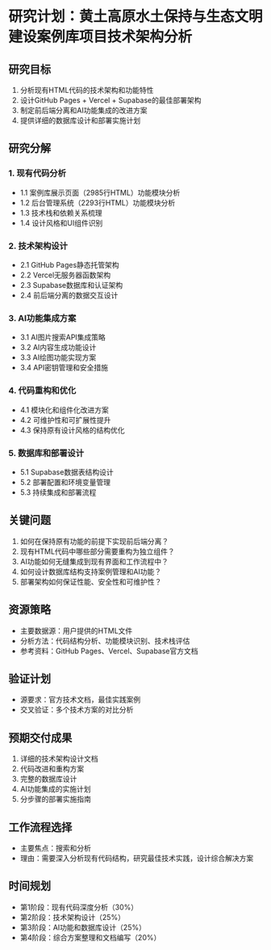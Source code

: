 # 研究计划：黄土高原水土保持与生态文明建设案例库项目技术架构分析

## 研究目标
1. 分析现有HTML代码的技术架构和功能特性
2. 设计GitHub Pages + Vercel + Supabase的最佳部署架构
3. 制定前后端分离和AI功能集成的改进方案
4. 提供详细的数据库设计和部署实施计划

## 研究分解
### 1. 现有代码分析
- 1.1 案例库展示页面（2985行HTML）功能模块分析
- 1.2 后台管理系统（2293行HTML）功能模块分析
- 1.3 技术栈和依赖关系梳理
- 1.4 设计风格和UI组件识别

### 2. 技术架构设计
- 2.1 GitHub Pages静态托管架构
- 2.2 Vercel无服务器函数架构
- 2.3 Supabase数据库和认证架构
- 2.4 前后端分离的数据交互设计

### 3. AI功能集成方案
- 3.1 AI图片搜索API集成策略
- 3.2 AI内容生成功能设计
- 3.3 AI绘图功能实现方案
- 3.4 API密钥管理和安全措施

### 4. 代码重构和优化
- 4.1 模块化和组件化改进方案
- 4.2 可维护性和可扩展性提升
- 4.3 保持原有设计风格的结构优化

### 5. 数据库和部署设计
- 5.1 Supabase数据表结构设计
- 5.2 部署配置和环境变量管理
- 5.3 持续集成和部署流程

## 关键问题
1. 如何在保持原有功能的前提下实现前后端分离？
2. 现有HTML代码中哪些部分需要重构为独立组件？
3. AI功能如何无缝集成到现有界面和工作流程中？
4. 如何设计数据库结构支持案例管理和AI功能？
5. 部署架构如何保证性能、安全性和可维护性？

## 资源策略
- 主要数据源：用户提供的HTML文件
- 分析方法：代码结构分析、功能模块识别、技术栈评估
- 参考资料：GitHub Pages、Vercel、Supabase官方文档

## 验证计划
- 源要求：官方技术文档，最佳实践案例
- 交叉验证：多个技术方案的对比分析

## 预期交付成果
1. 详细的技术架构设计文档
2. 代码改进和重构方案
3. 完整的数据库设计
4. AI功能集成的实施计划
5. 分步骤的部署实施指南

## 工作流程选择
- 主要焦点：搜索和分析
- 理由：需要深入分析现有代码结构，研究最佳技术实践，设计综合解决方案

## 时间规划
- 第1阶段：现有代码深度分析（30%）
- 第2阶段：技术架构设计（25%）
- 第3阶段：AI功能和数据库设计（25%）
- 第4阶段：综合方案整理和文档编写（20%）
